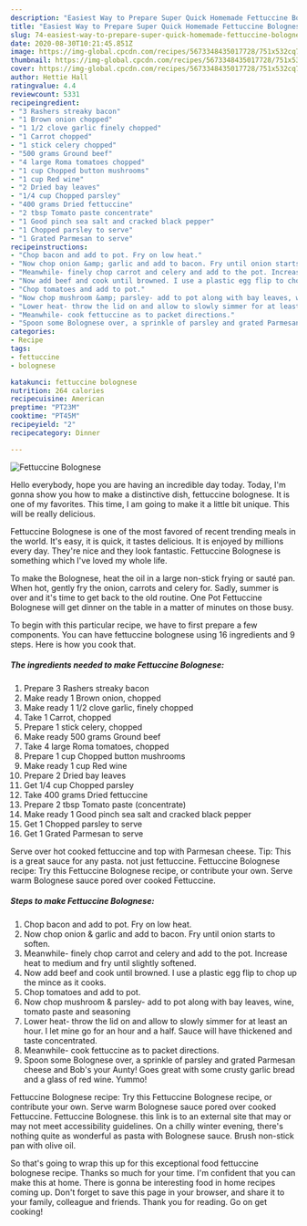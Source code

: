 ```yaml
---
description: "Easiest Way to Prepare Super Quick Homemade Fettuccine Bolognese"
title: "Easiest Way to Prepare Super Quick Homemade Fettuccine Bolognese"
slug: 74-easiest-way-to-prepare-super-quick-homemade-fettuccine-bolognese
date: 2020-08-30T10:21:45.851Z
image: https://img-global.cpcdn.com/recipes/5673348435017728/751x532cq70/fettuccine-bolognese-recipe-main-photo.jpg
thumbnail: https://img-global.cpcdn.com/recipes/5673348435017728/751x532cq70/fettuccine-bolognese-recipe-main-photo.jpg
cover: https://img-global.cpcdn.com/recipes/5673348435017728/751x532cq70/fettuccine-bolognese-recipe-main-photo.jpg
author: Hettie Hall
ratingvalue: 4.4
reviewcount: 5331
recipeingredient:
- "3 Rashers streaky bacon"
- "1 Brown onion chopped"
- "1 1/2 clove garlic finely chopped"
- "1 Carrot chopped"
- "1 stick celery chopped"
- "500 grams Ground beef"
- "4 large Roma tomatoes chopped"
- "1 cup Chopped button mushrooms"
- "1 cup Red wine"
- "2 Dried bay leaves"
- "1/4 cup Chopped parsley"
- "400 grams Dried fettuccine"
- "2 tbsp Tomato paste concentrate"
- "1 Good pinch sea salt and cracked black pepper"
- "1 Chopped parsley to serve"
- "1 Grated Parmesan to serve"
recipeinstructions:
- "Chop bacon and add to pot. Fry on low heat."
- "Now chop onion &amp; garlic and add to bacon. Fry until onion starts to soften."
- "Meanwhile- finely chop carrot and celery and add to the pot. Increase heat to medium and fry until slightly softened."
- "Now add beef and cook until browned. I use a plastic egg flip to chop up the mince as it cooks."
- "Chop tomatoes and add to pot."
- "Now chop mushroom &amp; parsley- add to pot along with bay leaves, wine, tomato paste and seasoning"
- "Lower heat- throw the lid on and allow to slowly simmer for at least an hour. I let mine go for an hour and a half. Sauce will have thickened and taste concentrated."
- "Meanwhile- cook fettuccine as to packet directions."
- "Spoon some Bolognese over, a sprinkle of parsley and grated Parmesan cheese and Bob&#39;s your Aunty! Goes great with some crusty garlic bread and a glass of red wine. Yummo!"
categories:
- Recipe
tags:
- fettuccine
- bolognese

katakunci: fettuccine bolognese 
nutrition: 264 calories
recipecuisine: American
preptime: "PT23M"
cooktime: "PT45M"
recipeyield: "2"
recipecategory: Dinner

---
```



![Fettuccine Bolognese](https://img-global.cpcdn.com/recipes/5673348435017728/751x532cq70/fettuccine-bolognese-recipe-main-photo.jpg)

Hello everybody, hope you are having an incredible day today. Today, I'm gonna show you how to make a distinctive dish, fettuccine bolognese. It is one of my favorites. This time, I am going to make it a little bit unique. This will be really delicious.

Fettuccine Bolognese is one of the most favored of recent trending meals in the world. It's easy, it is quick, it tastes delicious. It is enjoyed by millions every day. They're nice and they look fantastic. Fettuccine Bolognese is something which I've loved my whole life.

To make the Bolognese, heat the oil in a large non-stick frying or sauté pan. When hot, gently fry the onion, carrots and celery for. Sadly, summer is over and it&#39;s time to get back to the old routine. One Pot Fettuccine Bolognese will get dinner on the table in a matter of minutes on those busy.


To begin with this particular recipe, we have to first prepare a few components. You can have fettuccine bolognese using 16 ingredients and 9 steps. Here is how you cook that.

<!--inarticleads1-->

##### The ingredients needed to make Fettuccine Bolognese:

1. Prepare 3 Rashers streaky bacon
1. Make ready 1 Brown onion, chopped
1. Make ready 1 1/2 clove garlic, finely chopped
1. Take 1 Carrot, chopped
1. Prepare 1 stick celery, chopped
1. Make ready 500 grams Ground beef
1. Take 4 large Roma tomatoes, chopped
1. Prepare 1 cup Chopped button mushrooms
1. Make ready 1 cup Red wine
1. Prepare 2 Dried bay leaves
1. Get 1/4 cup Chopped parsley
1. Take 400 grams Dried fettuccine
1. Prepare 2 tbsp Tomato paste (concentrate)
1. Make ready 1 Good pinch sea salt and cracked black pepper
1. Get 1 Chopped parsley to serve
1. Get 1 Grated Parmesan to serve


Serve over hot cooked fettuccine and top with Parmesan cheese. Tip: This is a great sauce for any pasta. not just fettuccine. Fettuccine Bolognese recipe: Try this Fettuccine Bolognese recipe, or contribute your own. Serve warm Bolognese sauce pored over cooked Fettuccine. 

<!--inarticleads2-->

##### Steps to make Fettuccine Bolognese:

1. Chop bacon and add to pot. Fry on low heat.
1. Now chop onion &amp; garlic and add to bacon. Fry until onion starts to soften.
1. Meanwhile- finely chop carrot and celery and add to the pot. Increase heat to medium and fry until slightly softened.
1. Now add beef and cook until browned. I use a plastic egg flip to chop up the mince as it cooks.
1. Chop tomatoes and add to pot.
1. Now chop mushroom &amp; parsley- add to pot along with bay leaves, wine, tomato paste and seasoning
1. Lower heat- throw the lid on and allow to slowly simmer for at least an hour. I let mine go for an hour and a half. Sauce will have thickened and taste concentrated.
1. Meanwhile- cook fettuccine as to packet directions.
1. Spoon some Bolognese over, a sprinkle of parsley and grated Parmesan cheese and Bob&#39;s your Aunty! Goes great with some crusty garlic bread and a glass of red wine. Yummo!


Fettuccine Bolognese recipe: Try this Fettuccine Bolognese recipe, or contribute your own. Serve warm Bolognese sauce pored over cooked Fettuccine. Fettuccine Bolognese. this link is to an external site that may or may not meet accessibility guidelines. On a chilly winter evening, there&#39;s nothing quite as wonderful as pasta with Bolognese sauce. Brush non-stick pan with olive oil. 

So that's going to wrap this up for this exceptional food fettuccine bolognese recipe. Thanks so much for your time. I'm confident that you can make this at home. There is gonna be interesting food in home recipes coming up. Don't forget to save this page in your browser, and share it to your family, colleague and friends. Thank you for reading. Go on get cooking!
